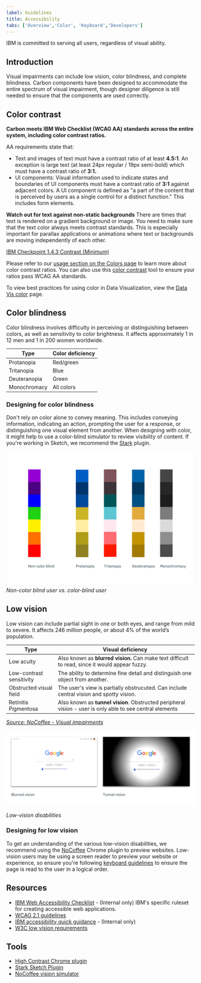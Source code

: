 ```yaml
---
label: Guidelines
title: Accessibility
tabs: ['Overview','Color', 'Keyboard','Developers']
---
```


<page-intro>IBM is committed to serving all users, regardless of visual ability.</page-intro>

## Introduction
Visual impairments can include low vision, color blindness, and complete blindness. Carbon components have been designed to accommodate the entire spectrum of visual impairment, though designer diligence is still needed to ensure that the components are used correctly.

## Color contrast
**Carbon meets IBM Web Checklist (WCAG AA) standards across the entire system, including color contrast ratios.**

AA requirements state that:

* Text and images of text must have a contrast ratio of at least **4.5:1**. An exception is large text (at least 24px regular / 19px semi-bold) which must have a contrast ratio of **3:1.**
* UI components: Visual information used to indicate states and boundaries of UI components must have a contrast ratio of **3:1** against adjacent colors. A UI component is defined as "a part of the content that is perceived by users as a single control for a distinct function." This includes form elements.

**Watch out for text against non-static backgrounds**
There are times that text is rendered on a gradient background or image. You need to make sure that the text color always meets contrast standards. This is especially important for parallax applications or animations where text or backgrounds are moving independently of each other.

[IBM Checkpoint 1.4.3 Contrast (Minimum)](https://www.ibm.com/able/guidelines/ci162/contrast.html)


Please refer to our [usage section on the Colors page](/style/colors/usage) to learn more about color contrast ratios. You can also use this [color contrast](https://marijohannessen.github.io/color-contrast-checker/) tool to ensure your ratios pass WCAG AA standards.


To view best practices for using color in Data Visualization, view the [Data Vis color](/data-vis/overview/colors) page.

## Color blindness
Color blindness involves difficulty in perceiving or distinguishing between colors, as well as sensitivity to color brightness. It affects approximately 1 in 12 men and 1 in 200 women worldwide.

| Type | Color deficiency |
|------| ----------------|
| Protanopia | Red/green |
| Tritanopia | Blue      |
| Deuteranopia | Green   |
| Monochromacy | All colors |  

### Designing for color blindness
Don't rely on color alone to convey meaning. This includes conveying information, indicating an action, prompting the user for a response, or distinguishing one visual element from another. When designing with color, it might help to use a color-blind simulator to review visibility of content. If you're working in Sketch, we recommend the [Stark](http://www.getstark.co/) plugin.  


![rainbow palette](images/color-accessibility-1.png)
_Non-color blind user vs. color-blind user_


## Low vision
Low vision can include partial sight in one or both eyes, and range from mild to severe. It affects 246 million people, or about 4% of the world’s population.

| Type | Visual deficiency |
|------| ----------------|
| Low acuity | Also known as **blurred vision.** Can make text difficult to read, since it would appear fuzzy. |
| Low-contrast sensitivity | The ability to determine fine detail and distinguish one object from another.     |
| Obstructed visual field | The user's view is partially obstrucuted. Can include central vision and spotty vision.  |
| Retinitis Pigmentosa | Also known as **tunnel vision**. Obstructed peripheral vision - user is only able to see central elements  |

_[Source: NoCoffee - Visual impairments ](https://accessgarage.wordpress.com/2013/02/09/458/)_

![blurred vision and tunnel vision example on Google website](images/color-accessibility-2.png)

_Low-vision disabilities_

### Designing for low vision
To get an understanding of the various low-vision disabilities, we recommend using the [NoCoffee](https://chrome.google.com/webstore/detail/nocoffee/jjeeggmbnhckmgdhmgdckeigabjfbddl) Chrome plugin to preview websites. Low-vision users may be using a screen reader to preview your website or experience, so ensure you're following [keyboard guidelines](/guidelines/accessibility/keyboard) to ensure the page is read to the user in a logical order.


## Resources
- [IBM Web Accessibility Checklist](https://www.ibm.com/able/guidelines/ci162/accessibility_checklist.html) - (Internal only) IBM's specific ruleset for creating accessible web applications.
- [WCAG 2.1 guidelines](https://www.w3.org/TR/WCAG21/)
- [IBM accessibility quick guidance](https://w3.ibm.com/able/devtest/quick/) - (Internal only)
- [W3C low vision requirements](https://www.w3.org/TR/low-vision-needs/)

## Tools
- [High Contrast Chrome plugin](https://chrome.google.com/webstore/detail/high-contrast/djcfdncoelnlbldjfhinnjlhdjlikmph/related?hl=en)
- [Stark Sketch Plugin](http://www.getstark.co/)
- [NoCoffee vision simulator](https://chrome.google.com/webstore/detail/nocoffee/jjeeggmbnhckmgdhmgdckeigabjfbddl)
